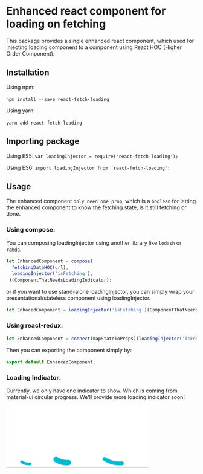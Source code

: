 # Enhanced react component for loading on fetching
This package provides a single enhanced react component, which used for injecting loading component to a component using React HOC (Higher Order Component).

## Installation
Using npm:

`npm install --save react-fetch-loading`

Using yarn:

`yarn add react-fetch-loading`

## Importing package
Using ES5:
`var loadingInjector = require('react-fetch-loading');`

Using ES6:
`import loadingInjector from 'react-fetch-loading';`

## Usage
The enhanced component `only need one prop`, which is a `boolean` for letting the enhanced component to know the fetching state, is it still fetching or done.

### Using compose:

You can composing loadingInjector using another library like `lodash` or `ramda`.
```js
let EnhancedComponent = compose(
  fetchingDataHOC(url),
  loadingInjector('isFetching'),
 )(ComponentThatNeedsLoadingIndicator);
```
or if you want to use stand-alone loadingInjector, you can simply wrap your presentational/stateless component using loadingInjector.

```js
let EnhacedComponent = loadingInjector('isFetching')(ComponentThatNeedsLoadingIndicator);
```

### Using react-redux:
```js
let EnhancedComponent = connect(mapStateToProps)(loadingInjector('isFetching')(ComponentThatNeedsLoadingIndicator);
```

Then you can exporting the component simply by:
```js
export default EnhancedComponent;
```

### Loading Indicator:

Currently, we only have one indicator to show. Which is coming from material-ui circular progress. We'll provide more loading indicator soon!

![](https://raw.githubusercontent.com/oshimayoan/react-fetch-loading/master/circular.gif)
